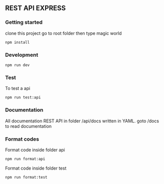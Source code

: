 ## REST API EXPRESS

### Getting started
clone this project go to root folder then type magic world
```
npm install
```

### Development
```
npm run dev
```

### Test
To test a api
```
npm run test:api
```

### Documentation
All documentation REST API in folder /api/docs written in YAML. goto /docs to read documentation

### Format codes

Format code inside folder api
```
npm run format:api
```
Format code inside folder test
```
npm run format:test
```

